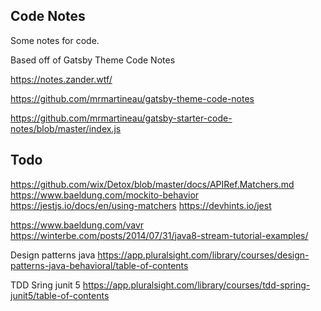 ## Code Notes

Some notes for code.

Based off of Gatsby Theme Code Notes

https://notes.zander.wtf/

https://github.com/mrmartineau/gatsby-theme-code-notes

https://github.com/mrmartineau/gatsby-starter-code-notes/blob/master/index.js


## Todo
https://github.com/wix/Detox/blob/master/docs/APIRef.Matchers.md
https://www.baeldung.com/mockito-behavior
https://jestjs.io/docs/en/using-matchers
https://devhints.io/jest

https://www.baeldung.com/vavr
https://winterbe.com/posts/2014/07/31/java8-stream-tutorial-examples/

Design patterns java
https://app.pluralsight.com/library/courses/design-patterns-java-behavioral/table-of-contents

TDD Sring junit 5
https://app.pluralsight.com/library/courses/tdd-spring-junit5/table-of-contents
